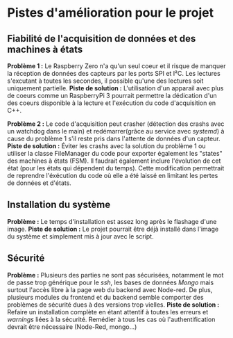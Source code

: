 # Pistes d'amélioration pour le projet
## Fiabilité de l'acquisition de données et des machines à états
**Problème 1 :** Le Raspberry Zero n'a qu'un seul coeur et il risque de manquer la réception de données des capteurs par les ports SPI et I²C. Les lectures s'excutant à toutes les secondes, il possible qu'une des lectures soit uniquement partielle.
**Piste de solution :** L'utilisation d'un apparail avec plus de coeurs comme un RaspberryPi 3 pourrait permettre la dédication d'un des coeurs disponible à la lecture et l'exécution du code d'acquisition en C++.

**Problème 2 :** Le code d'acquisition peut crasher (détection des crashs avec un watchdog dans le main) et redémarrer(grâce au service avec *systemd*) à cause du problème 1 s'il reste pris dans l'attente de données d'un capteur.
**Piste de solution :** Éviter les crashs avec la solution du problème 1 ou utiliser la classe FileManager du code pour exporter également les "states" des machines à états (FSM). Il faudrait également inclure l'évolution de cet état (pour les états qui dépendent du temps). Cette modification permettrait de reprendre l'éxécution du code où elle a été laissé en limitant les pertes de données et d'états.

## Installation du système
**Problème :** Le temps d'installation est assez long après le flashage d'une image.
**Piste de solution :** Le projet pourrait être déjà installé dans l'image du système et simplement mis à jour avec le script.

## Sécurité
**Problème :** Plusieurs des parties ne sont pas sécurisées, notamment le mot de passe trop générique pour le *ssh*, les bases de données *Mongo* mais surtout l'accès libre à la page web du backend avec Node-red. De plus, plusieurs modules du frontend et du backend semble comporter des problèmes de sécurité dues à des versions trop vielles.
**Piste de solution :** Refaire un installation complète en étant attentif à toutes les erreurs et *warnings* liées à la sécurité. Remédier à tous les cas où l'authentification devrait être nécessaire (Node-Red, mongo...)